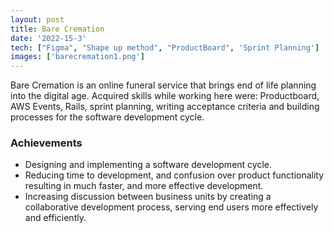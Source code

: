 ```yaml
---
layout: post
title: Bare Cremation
date: '2022-15-3'
tech: ["Figma", "Shape up method", "ProductBoard", 'Sprint Planning']
images: ['barecremation1.png']
---
```


Bare Cremation is an online funeral service that brings end of life planning into the digital age. Acquired skills while working here were: Productboard, AWS Events, Rails, sprint planning, writing acceptance criteria and building processes for the software development cycle. 


### Achievements

* Designing and implementing a software development cycle.
* Reducing time to development, and confusion over product functionality resulting in much faster, and more effective development.
* Increasing discussion between business units by creating a collaborative development process, serving end users more effectively and efficiently. 








